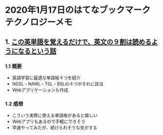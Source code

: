 # 2020年1月17日のはてなブックマークテクノロジーメモ

## 1. [この英単語を覚えるだけで、英文の９割は読めるようになるという話](https://note.com/kawanjin01/n/na861d9264699)

### 1.1 概要

- 英語学習に最適な単語帳４つを紹介
- NGSL・NAWL・TSL・BSLの４つがそれに該当
- Webアプリケーションも作成

### 1.2 感想

- こういう実際に使える単語帳があると嬉しい
- Webアプリもあるので手軽にできそう
- 早速やってみたが、続けられそうな気がする
